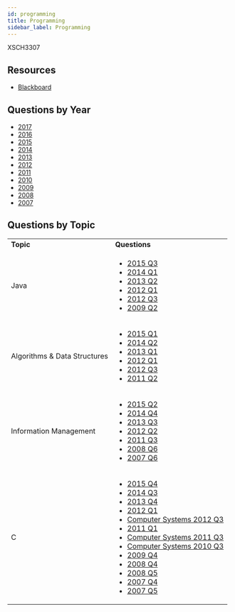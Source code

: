 ```yaml
---
id: programming
title: Programming
sidebar_label: Programming
---
```


XSCH3307

## Resources

* [Blackboard](https://mymodule.tcd.ie/)

## Questions by Year

-   [2017](https://www.tcd.ie/academicregistry/exams/assets/local/schol2017/XSCH3307.PDF)
-   [2016](https://www.tcd.ie/academicregistry/exams/assets/local/schol2016/33/XSCH3307.PDF)
-   [2015](https://www.tcd.ie/academicregistry/exams/assets/local/schol2015/33/3307.pdf)
-   [2014](https://www.tcd.ie/academicregistry/exams/assets/local/schol2014/33/3307.pdf)
-   [2013](https://www.tcd.ie/academicregistry/exams/assets/local/schol2013/33/3307.pdf)
-   [2012](https://www.tcd.ie/Local/Exam_Papers/2012/30/3072.pdf)
-   [2011](https://www.tcd.ie/Local/Exam_Papers/2011/30/3072.pdf)
-   [2010](https://www.tcd.ie/Local/Exam_Papers/2010/30/3072.pdf)
-   [2009](https://www.tcd.ie/Local/Exam_Papers/2009/20/2091.pdf)
-   [2008](https://www.tcd.ie/Local/Exam_Papers/2008/20/2091.pdf)
-   [2007](https://www.tcd.ie/Local/Exam_Papers/2007/20/2091.pdf)

## Questions by Topic
<table class="examQuestions" width="700px">
    <tr>
        <td><strong>Topic</strong></td>
        <td><strong>Questions</strong></td>
    </tr>
    <tr>
        <td>Java</td>
        <td>
            <ul class="questions">
        <li><a href="https://www.tcd.ie/academicregistry/exams/assets/local/schol2015/33/3307.pdf#page=7">2015 Q3</a></li>
        <li><a href="https://www.tcd.ie/academicregistry/exams/assets/local/schol2014/33/3307.pdf#page=2">2014 Q1</a></li>
        <li><a href="https://www.tcd.ie/academicregistry/exams/assets/local/schol2013/33/3307.pdf#page=2&zoom=0,0,500">2013 Q2</a></li>
        <li><a href="https://www.tcd.ie/Local/Exam_Papers/2012/30/3072.pdf#page=2">2012 Q1</a></li>
        <li><a href="https://www.tcd.ie/Local/Exam_Papers/2012/30/3072.pdf#page=5">2012 Q3</a></li>
        <li><a href="https://www.tcd.ie/Local/Exam_Papers/2009/20/2091.pdf#page=3">2009 Q2</a></li>
            </ul>
        </td>
    </tr>
    <tr>
        <td>Algorithms & Data Structures</td>
        <td>
            <ul class="questions">
        <li><a href="https://www.tcd.ie/academicregistry/exams/assets/local/schol2015/33/3307.pdf#page=2">2015 Q1</a></li>
        <li><a href="https://www.tcd.ie/academicregistry/exams/assets/local/schol2014/33/3307.pdf#page=4">2014 Q2</a></li>
        <li><a href="https://www.tcd.ie/academicregistry/exams/assets/local/schol2013/33/3307.pdf#page=2">2013 Q1</a></li>
        <li><a href="https://www.tcd.ie/Local/Exam_Papers/2012/30/3072.pdf#page=2">2012 Q1</a></li>
        <li><a href="https://www.tcd.ie/Local/Exam_Papers/2012/30/3072.pdf#page=5">2012 Q3</a></li>
        <li><a href="https://www.tcd.ie/Local/Exam_Papers/2011/30/3072.pdf#page=4">2011 Q2</a></li>
            </ul>
        </td>
    </tr>
    <tr>
        <td>Information Management</td>
        <td>
            <ul class="questions">
        <li><a href="https://www.tcd.ie/academicregistry/exams/assets/local/schol2015/33/3307.pdf#page=6">2015 Q2</a></li>
        <li><a href="https://www.tcd.ie/academicregistry/exams/assets/local/schol2014/33/3307.pdf#page=8">2014 Q4</a></li>
        <li><a href="https://www.tcd.ie/academicregistry/exams/assets/local/schol2013/33/3307.pdf#page=3">2013 Q3</a></li>
        <li><a href="https://www.tcd.ie/Local/Exam_Papers/2012/30/3072.pdf#page=3">2012 Q2</a></li>
        <li><a href="https://www.tcd.ie/Local/Exam_Papers/2011/30/3072.pdf#page=5">2011 Q3</a></li>
        <li><a href="https://www.tcd.ie/Local/Exam_Papers/2008/20/2091.pdf#page=8">2008 Q6</a></li>
        <li><a href="https://www.tcd.ie/Local/Exam_Papers/2007/20/2091.pdf#page=8">2007 Q6</a></li>
            </ul>
        </td>
    </tr>
    <tr>
        <td>C</td>
        <td>
            <ul class="questions">
        <li><a href="https://www.tcd.ie/academicregistry/exams/assets/local/schol2015/33/3307.pdf#page=9">2015 Q4</a></li>
        <li><a href="https://www.tcd.ie/academicregistry/exams/assets/local/schol2014/33/3307.pdf#page=7">2014 Q3</a></li>
        <li><a href="https://www.tcd.ie/academicregistry/exams/assets/local/schol2013/33/3307.pdf#page=3&zoom=0,0,520">2013 Q4</a></li>
        <li><a href="https://www.tcd.ie/Local/Exam_Papers/2012/30/3072.pdf#page=2">2012 Q1</a></li>
        <li><a href="https://www.tcd.ie/Local/Exam_Papers/2012/30/3087.pdf"#page=5">Computer Systems 2012 Q3</a></li>
        <li><a href="https://www.tcd.ie/Local/Exam_Papers/2011/30/3072.pdf#page=2">2011 Q1</a></li>
        <li><a href="https://www.tcd.ie/Local/Exam_Papers/2011/30/3087.pdf#page=5">Computer Systems 2011 Q3</a></li>
        <li><a href="https://www.tcd.ie/Local/Exam_Papers/2010/30/3087.pdf#page=3&zoom=0,0,400">Computer Systems 2010 Q3</a></li>
        <li><a href="https://www.tcd.ie/Local/Exam_Papers/2009/20/2091.pdf#page=5">2009 Q4</a></li>
        <li><a href="https://www.tcd.ie/Local/Exam_Papers/2008/20/2091.pdf#page=5">2008 Q4</a></li>
        <li><a href="https://www.tcd.ie/Local/Exam_Papers/2008/20/2091.pdf#page=6">2008 Q5</a></li>
        <li><a href="https://www.tcd.ie/Local/Exam_Papers/2007/20/2091.pdf#page=6">2007 Q4</a></li>
        <li><a href="https://www.tcd.ie/Local/Exam_Papers/2007/20/2091.pdf#page=7">2007 Q5</a></li>
            </ul>
        </td>
    </tr>
</table>
